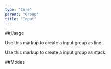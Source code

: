 ```yaml
---
type: "Core"
parent: "Group"
title: "Input"
---
```


##Usage

Use this markup to create a input group as line.

<script type="text/plain" class="language-markup">
  <div class="group">
  
    <div class="group-inner">
      <button type="button" class="btn btn--default">
        <!-- content -->
      </button>
    </div>

    <input type="text" class="form-item">

    <div class="group-inner">
      <button type="button" class="btn btn--default">
        <!-- content -->
      </button>
    </div>
    
  </div>
</script>

Use this markup to create a input group as stack.

<script type="text/plain" class="language-markup">
  <div class="group">
  
    <div class="group-inner">
      <button type="button" class="btn btn--default">
        <!-- content -->
      </button>
      <button type="button" class="btn btn--default">
        <!-- content -->
      </button>
    </div>

    <input type="text" class="form-item">
    
    <div class="group-inner">
      <button type="button" class="btn btn--default">
        <!-- content -->
      </button>
      <button type="button" class="btn btn--default">
        <!-- content -->
      </button>
    </div>
    
  </div>
</script>

##Modes

<demo>
  <demovanilla src="inline/core/group/input-line">
  </demovanilla>
  <demovanilla src="inline/core/group/input-stack">
  </demovanilla>
</demo>
